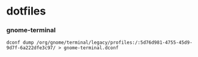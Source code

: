 # dotfiles
### gnome-terminal
``` dconf dump /org/gnome/terminal/legacy/profiles:/:5d76d981-4755-45d9-9d7f-6a222dfe3c97/ > gnome-terminal.dconf ``` 

